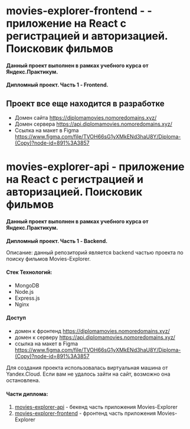 # movies-explorer-frontend - - приложение на React с регистрацией и авторизацией. Поисковик фильмов
#### Данный проект выполнен в рамках учебного курса от Яндекс.Практикум. 
**Дипломный проект. Часть 1 - Frontend.**

## Проект все еще находится в разработке

- Домен сайта   https://diplomamovies.nomoredomains.xyz/
- Домен сервера https://api.diplomamovies.nomoredomains.xyz/
- Ссылка на макет в Figma https://www.figma.com/file/TVOH66sG1yXMkENd3haU8Y/Diploma-(Copy)?node-id=891%3A3857

# movies-explorer-api - приложение на React с регистрацией и авторизацией. Поисковик фильмов
#### Данный проект выполнен в рамках учебного курса от Яндекс.Практикум. 
**Дипломный проект. Часть 1 - Backend.**

Описание: данный репозиторий является backend частью проекта по поиску фильмов Movies-Explorer.

#### Стек Технологий:
+ MongoDB
+ Node.js
+ Express.js
+ Nginx

#### Доступ
+ домен к фронтенд   https://diplomamovies.nomoredomains.xyz/
+ домен к серверу https://api.diplomamovies.nomoredomains.xyz/
+ cсылка на макет в Figma https://www.figma.com/file/TVOH66sG1yXMkENd3haU8Y/Diploma-(Copy)?node-id=891%3A3857

Для создания проекта использовалась виртуальная машина от Yandex.Cloud. Если вам не удалось зайти на сайт, возможно она остановлена.

#### Части диплома:
1. [movies-explorer-api](https://github.com/ksenia-khait/movies-explorer-api) - бекенд часть приложения Movies-Explorer
2. [movies-explorer-frontend](https://github.com/ksenia-khait/movies-explorer-frontend) - фронтенд часть приложения Movies-Explorer
